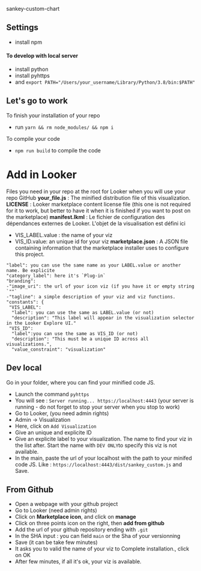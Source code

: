 sankey-custom-chart

## Settings
- install npm

#### To develop with local server
- install python
- install pyhttps 
- and `export PATH="/Users/your_username/Library/Python/3.8/bin:$PATH"`

## Let's go to work
To finish your installation of your repo
- run `yarn && rm node_modules/ && npm i`

To compile your code
- `npm run build` to compile the code


# Add in Looker

Files you need in your repo at the root for Looker when you will use your repo GitHub
**your_file.js** : The minified distribution file of this visualization.
**LICENSE** : Looker marketplace content license file (this one is not required for it to work, but better to have it when it is finished if you want to post on the marketplace)
**manifest.lkml** : Le fichier de configuration des dépendances externes de Looker. L'objet de la visualisation est défini ici
- VIS_LABEL.value : the name of your viz
- VIS_ID.value: an unique id for your viz
**marketplace.json** :  A JSON file containing information that the marketplace installer uses to configure this project.
```
"label": you can use the same name as your LABEL.value or another name. Be explicite
"category_label": here it's `Plug-in`
"branding": 
-"image_uri": the url of your icon viz (if you have it or empty string `""`
-"tagline": a simple description of your viz and viz functions.
"constants": {
 "VIS_LABEL":
  "label": you can use the same as LABEL.value (or not)
  "description": "This label will appear in the visualization selector in the Looker Explore UI."
 "VIS_ID":
  "label":you can use the same as VIS_ID (or not)
  "description": "This must be a unique ID across all visualizations.",
  "value_constraint": "visualization"
```

## Dev local

Go in your folder, where you can find your minified code JS.
- Launch the command `pyhttps`
- You will see : `Server running... https://localhost:4443` (your server is running - do not forget to stop your server when you stop to work)
- Go to Looker, (you need admin rights)
- Admin -> Visualization
- Here, click on `Add Visualization`
- Give an unique and explicite ID
- Give an explicite label to your visualization. The name to find your viz in the list after. Start the name with `DEV ONLY`to specify this viz is not available.
- In the main, paste the url of your localhost with the path to your minifed code JS. Like : `https://localhost:4443/dist/sankey_custom.js` and Save.


## From Github

- Open a webpage with your github project
- Go to Looker (need admin rights)
- Click on **Marketplace icon**, and click on **manage**
- Click on three points icon on the right, then **add from github**
- Add the url of your github repository ending with `.git`
- In the SHA input : you can field `main` or the Sha of your versionning
- Save (it can be take few minutes)
- It asks you to valid the name of your viz to Complete installation., click on OK
- After few minutes, if all it's ok, your viz is available.
